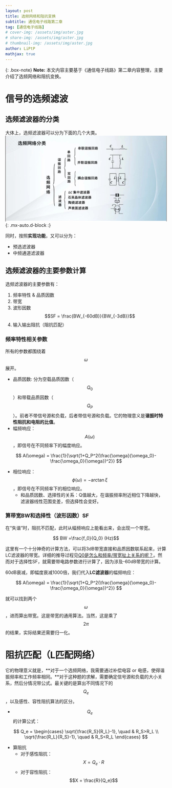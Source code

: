 ```yaml
---
layout: post
title: 选频网络和阻抗变换
subtitle: 通信电子线路第二章
tag: [通信电子线路]
# cover-img: /assets/img/aster.jpg
# share-img: /assets/img/aster.jpg
# thumbnail-img: /assets/img/aster.jpg
author: LiPtP
mathjax: true
---
```


{: .box-note}
**Note:** 本文内容主要基于《通信电子线路》第二章内容整理，主要介绍了选频网络和阻抗变换。<br/>

# 信号的选频滤波
## 选频滤波器的分类
大体上，选频滤波器可以分为下面的几个大类。
<br/>
    ![选频网络概述](/assets/img/Tongdian-images/xuanpinwangluo.jpg){: .mx-auto.d-block :}
<br/>

同时，按照**实现功能**，又可以分为：
- 预选滤波器
- 中频通道滤波器

## 选频滤波器的主要参数计算
选频滤波器的主要参数有：
1. 频率特性 & 品质因数
2. 带宽
3. 波形因数$$SF = \frac{BW_{-60dB}}{BW_{-3dB}}$$
4. 输入输出阻抗（阻抗匹配）

### 频率特性相关参数
所有的参数都围绕着$$\omega$$展开。

- 品质因数: 分为空载品质因数（$$Q_0$$）和带载品质因数（$$Q_P$$）。前者不带信号源和负载，后者带信号源和负载。它的物理意义是**谐振时特性阻抗和电阻的比值**。
- 幅频响应：$$A(\omega)$$，即信号在不同频率下的幅度响应。

$$
A(\omega) = \frac{1}{\sqrt{1+Q_P^2(\frac{\omega}{\omega_0}-\frac{\omega_0}{\omega})^2}}
$$

- 相位响应：$$\phi(\omega) =- \arctan \xi$$，即信号在不同频率下的相位响应。
    - 和品质因数、选择性的关系：Q值越大，在谐振频率附近相位下降越快，滤波器线性范围变差，但选择性会变好。

### 算带宽BW和选择性（波形因数）SF
在“失谐”时，阻抗不匹配，此时从幅频响应上能看出来，会出现一个带宽。

$$ BW =\frac{f_0}{Q_0} (Hz)$$

这里有一个十分神奇的计算方法，可以将3dB带宽直接和品质因数联系起来，计算LC滤波器的带宽。详细的推导过程见[Q0是怎么和频率/带宽扯上关系的呢？](https://zhuanlan.zhihu.com/p/650245210)。然而对于选择性SF，就需要带电路参数进行计算了，因为涉及-60dB带宽的计算。

60dB衰减，即幅度衰减1000倍，我们代入**LC滤波器**的幅频响应：

$$
A(\omega) = \frac{1}{\sqrt{1+Q_P^2(\frac{\omega}{\omega_0}-\frac{\omega_0}{\omega})^2}}
$$

就可以找到两个$$\omega$$，进而算出带宽。这是带宽的通用算法。当然，这是乘了$$2\pi$$的结果，实际结果还需要归一化。

# 阻抗匹配（L匹配网络）
它的物理意义就是，**对于一个选频网络，我需要通过补偿电容 or 电感，使得谐振频率和工作频率相同。**对于这种题的求解，需要确定信号源和负载的大小关系，然后分情况带公式。最关键的是算出不同情况下的$$Q_e$$，以及感性、容性阻抗算法的区分。

- $$Q_e$$的计算公式：

$$
Q_e = \begin{cases}
\sqrt{\frac{R_S}{R_L}-1}, \quad & R_S>R_L \\
\sqrt{\frac{R_L}{R_S}-1}, \quad &  R_S<R_L
\end{cases}
$$
- 算阻抗
    - 对于感性阻抗： $$X =Q_e\cdot R$$
    - 对于容性阻抗： $$X = \frac{R}{Q_e}$$



